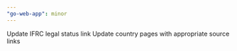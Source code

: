 ```yaml
---
"go-web-app": minor
---
```

Update IFRC legal status link
Update country pages with appropriate source links

